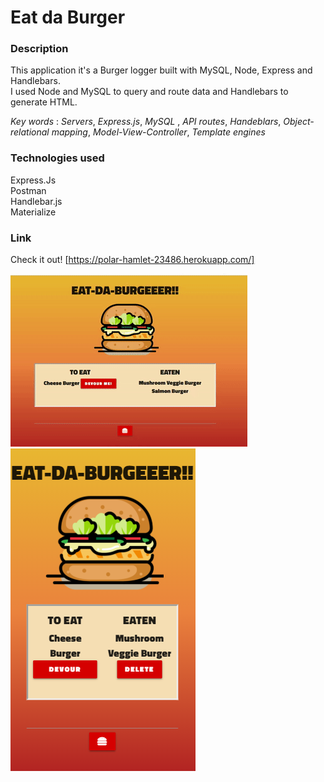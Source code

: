 # Eat da Burger



### Description

This application it's a Burger logger built with MySQL, Node, Express and Handlebars. <br>  I used Node and MySQL to query and route data and Handlebars to generate HTML.


*Key words* : 
*Servers*, *Express.js*, *MySQL* , *API routes*, *Handeblars*, *Object-relational mapping*, *Model-View-Controller*, *Template engines* 


### Technologies used 
Express.Js <br>
Postman <br>
Handlebar.js <br>
Materialize <br>

### Link
Check it out! 
[https://polar-hamlet-23486.herokuapp.com/] 



![demogif](public/images/bg.gif) <br>
![iphone](public/images/iphonebg.png) <br>



